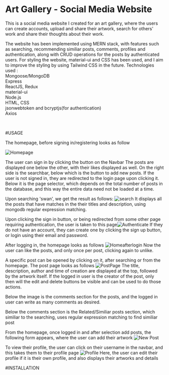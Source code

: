 # Art Gallery - Social Media Website

This is a social media website I created for an art gallery, where the users can create accounts, upload and share their artwork, search for others' work and share their thoughts about their work. 

The website has been implemented using MERN stack, with features such as searching, recommending similiar posts, comments, profiles and authentication, along with CRUD operations for the posts by authenticated users. 
For styling the website, material-ui and CSS has been used, and I aim to improve the styling by using Tailwind CSS in the future.
Technologies used : <br />
Mongoose/MongoDB<br />
Express<br />
ReactJS, Redux<br />
material-ui<br />
Node.js<br />
HTML, CSS<br />
jsonwebtoken and bcryptjs(for authentication)<br />
Axios<br />

<br />

#USAGE

The homepage, before signing in/registering looks as follow

![Homepage](https://user-images.githubusercontent.com/75095822/183617503-ac48ecd4-19d8-45c6-a6e9-4b5c68c1dd27.jpg)

The user can sign in by clicking the button on the Navbar
The posts are displayed one below the other, with their likes displayed as well. On the right side is the searchbar, below which is the button to add new posts.
If the user is not signed in, they are redirected to the login page upon clicking it. 
Below it is the page selector, which depends on the total number of posts in the database, and this way the entire data need not be loaded at a time.

Upon searching 'swan', we get the result as follows: 
![search](https://user-images.githubusercontent.com/75095822/183618280-64eb0f70-f6e4-4f82-9341-6c695b97b017.jpg)
It displays all the posts that have matches in the their titles and description, using mongodb regular expression matching.

Upon clicking the sign in button, or being redirected from some other page requiring authentication, the user is taken to this page![Authenticate](https://user-images.githubusercontent.com/75095822/183618657-66a1f3c0-f93c-439c-a371-b79af6ffac45.jpg)
If they do not have an account, they can create one by clicking the sign up button, or login using their email and password.

After logging in, the homepage looks as follows
![Homeafterlogin](https://user-images.githubusercontent.com/75095822/183619016-3d5e85cb-bf7f-4234-b8f1-543fb2b15598.jpg)
Now the user can like the posts, and only once per post, clicking again to unlike.

A specific post can be opened by clicking on it, after searching or from the homepage.
The post page looks as follows
![PostPage](https://user-images.githubusercontent.com/75095822/183619207-70eecfed-d279-455e-a502-e56ff33d055c.png)
The title, description, author and time of creation are displayed at the top, followed by the artwork itself. If the logged in user is the creator of the post, only then will the edit and delete buttons be visible and can be used to do those actions. 

Below the image is the comments section for the posts, and the logged in user can write as many comments as desired. 

Below the comments section is the Related/Similiar posts section, which similiar to the searching, uses regular expression matching to find similiar post

From the homepage, once logged in and after selection add posts, the following form appears, where the user can add their artwork
![New Post](https://user-images.githubusercontent.com/75095822/183620282-425ef9d8-205d-451b-b558-0f55acb6d76c.jpg)

To view their profile, the user can click on their username in the navbar, and this takes them to their profile page
![Profile](https://user-images.githubusercontent.com/75095822/183620392-f9ab5e82-62c8-44f0-88e4-023e6c74e663.jpg)
Here, the user can edit their profile if it is their own profile, and also displays their artworks and details



#INSTALLATION 
